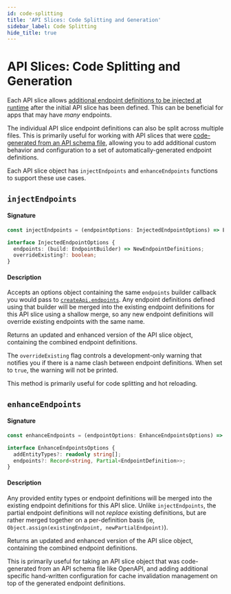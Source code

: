 ```yaml
---
id: code-splitting
title: 'API Slices: Code Splitting and Generation'
sidebar_label: Code Splitting
hide_title: true
---
```


# API Slices: Code Splitting and Generation

Each API slice allows [additional endpoint definitions to be injected at runtime](../../concepts/code-splitting.md) after the initial API slice has been defined. This can be beneficial for apps that may have _many_ endpoints.

The individual API slice endpoint definitions can also be split across multiple files. This is primarily useful for working with API slices that were [code-generated from an API schema file](../../concepts/code-generation.md), allowing you to add additional custom behavior and configuration to a set of automatically-generated endpoint definitions.

Each API slice object has `injectEndpoints` and `enhanceEndpoints` functions to support these use cases.

## `injectEndpoints`

#### Signature

```ts
const injectEndpoints = (endpointOptions: InjectedEndpointOptions) => EnhancedApiSlice;

interface InjectedEndpointOptions {
  endpoints: (build: EndpointBuilder) => NewEndpointDefinitions;
  overrideExisting?: boolean;
}
```

#### Description

Accepts an options object containing the same `endpoints` builder callback you would pass to [`createApi.endpoints`](../createApi.md#endpoints). Any endpoint definitions defined using that builder will be merged into the existing endpoint definitions for this API slice using a shallow merge, so any new endpoint definitions will override existing endpoints with the same name.

Returns an updated and enhanced version of the API slice object, containing the combined endpoint definitions.

The `overrideExisting` flag controls a development-only warning that notifies you if there is a name clash between endpoint definitions. When set to `true`, the warning will not be printed.

This method is primarily useful for code splitting and hot reloading.

## `enhanceEndpoints`

#### Signature

```ts
const enhanceEndpoints = (endpointOptions: EnhanceEndpointsOptions) => EnhancedApiSlice;

interface EnhanceEndpointsOptions {
  addEntityTypes?: readonly string[];
  endpoints?: Record<string, Partial<EndpointDefinition>>;
}
```

#### Description

Any provided entity types or endpoint definitions will be merged into the existing endpoint definitions for this API slice. Unlike `injectEndpoints`, the partial endpoint definitions will not _replace_ existing definitions, but are rather merged together on a per-definition basis (ie, `Object.assign(existingEndpoint, newPartialEndpoint)`).

Returns an updated and enhanced version of the API slice object, containing the combined endpoint definitions.

This is primarily useful for taking an API slice object that was code-generated from an API schema file like OpenAPI, and adding additional specific hand-written configuration for cache invalidation management on top of the generated endpoint definitions.
